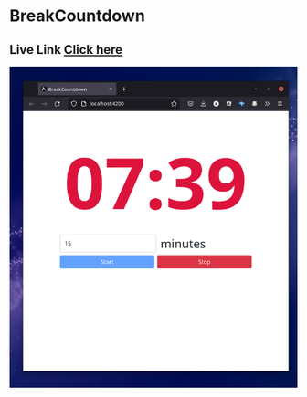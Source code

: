 # BreakCountdown
## Live Link <a href="https://bodrulamin.github.io/break-countdown/">Click here</a>

<img src="https://github.com/bodrulamin/break-countdown/blob/master/img/break-count.png"/>
